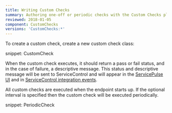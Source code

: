 ```yaml
---
title: Writing Custom Checks
summary: Authoring one-off or periodic checks with the Custom Checks plugin
reviewed: 2018-01-05
component: CustomChecks
versions: 'CustomChecks:*'
---
```


To create a custom check, create a new custom check class:

snippet: CustomCheck

When the custom check executes, it should return a pass or fail status, and in the case of failure, a descriptive message. This status and descriptive message will be sent to ServiceControl and will appear in the [ServicePulse UI](in-servicepulse.md) and in [ServiceControl integration events](notification-events.md).

All custom checks are executed when the endpoint starts up. If the optional interval is specified then the custom check will be executed periodically.

snippet: PeriodicCheck